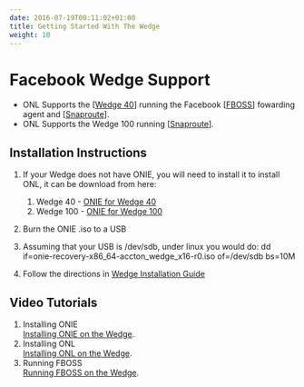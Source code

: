 ```yaml
---
date: 2016-07-19T00:11:02+01:00
title: Getting Started With The Wedge
weight: 10
---
```

# Facebook Wedge Support

- ONL Supports the [[Wedge 40](http://www.edge-core.com/productsInfo.php?cls=1&cls2=7&cls3=57&id=110)] running the Facebook [[FBOSS](https://github.com/facebook/fboss)] fowarding agent and [[Snaproute](http://www.snaproute.com/)].
- ONL Supports the Wedge 100 running [[Snaproute](http://www.snaproute.com/)].

## Installation Instructions

1. If your Wedge does not have ONIE, you will need to install it to install ONL, it can be download from here:
    1. Wedge 40 - [ONIE for Wedge 40](http://opennetlinux.org/binaries/accton-wedge/onie-recovery-wedge.iso)
    2. Wedge 100 - [ONIE for Wedge 100](http://opennetlinux.org/binaries/accton-wedge/onie-recovery-x86-64-facebook-wedge100-r0.iso)

2. Burn the ONIE .iso to a USB
3. Assuming that your USB is /dev/sdb, under linux you would do: dd if=onie-recovery-x86_64-accton_wedge_x16-r0.iso of=/dev/sdb bs=10M
4. Follow the directions in [Wedge Installation Guide](https://github.com/opencomputeproject/OpenNetworkLinux/blob/master/docs/GettingStartedWedge.md)

## Video Tutorials

1. Installing ONIE   
[Installing ONIE on the Wedge](http://vimeo.com/146086436). 
2. Installing ONL   
[Installing ONL on the Wedge](http://vimeo.com/146086486). 
3. Running FBOSS   
[Running FBOSS on the Wedge](http://vimeo.com/146086434).

